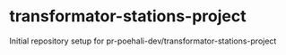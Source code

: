 # transformator-stations-project

Initial repository setup for pr-poehali-dev/transformator-stations-project